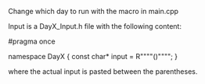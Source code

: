 Change which day to run with the macro in main.cpp

Input is a DayX_Input.h file with the following content:

#pragma once

namespace DayX
{
	const char* input = R""""()"""";
}


where the actual input is pasted between the parentheses.
